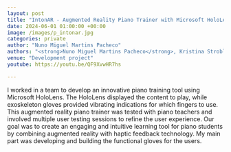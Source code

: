 ```yaml
---
layout: post
title: "IntonAR - Augmented Reality Piano Trainer with Microsoft HoloLens"
date: 2024-06-01 01:00:00 +00:00
image: /images/p_intonar.jpg
categories: private
author: "Nuno Miguel Martins Pacheco"
authors: "<strong>Nuno Miguel Martins Pacheco</strong>, Kristina Strobl, Lars Rasmussen, Luis Onuma, Philipp Strack"
venue: "Development project"
youtube: https://youtu.be/QF9XvwHR7hs

---
```


I worked in a team to develop an innovative piano training tool using Microsoft HoloLens. The HoloLens displayed the content to play, while exoskeleton gloves provided vibrating indications for which fingers to use. This augmented reality piano trainer was tested with piano teachers and involved multiple user testing sessions to refine the user experience. Our goal was to create an engaging and intuitive learning tool for piano students by combining augmented reality with haptic feedback technology. My main part was developing and building the functional gloves for the users.